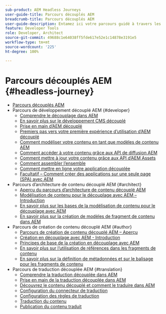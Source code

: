 ```yaml
---
sub-product: AEM Headless Journeys
user-guide-title: Parcours découplés AEM
breadcrumb-title: Parcours découplés AEM
user-guide-description: Entamez ici votre parcours guidé à travers les fonctionnalités découplées dʼAEM puissantes et flexibles. Découvrez comment les exploiter dans votre projet.
feature: Developer Tools
role: Developer, Architect
source-git-commit: 49688c1e64038ff5fde617e52e1c14878e3191e5
workflow-type: tm+mt
source-wordcount: '225'
ht-degree: 100%

---
```



# Parcours découplés AEM {#headless-journey}

+ [Parcours découplés AEM](/help/journey-headless/home.md)
+ Parcours de développement découplé AEM {#developer}
   + [Comprendre le découplage dans AEM](developer/overview.md)
   + [En savoir plus sur le développement CMS découplé](developer/learn-about.md)
   + [Prise en main d’AEM découplé](developer/getting-started.md)
   + [Premiers pas vers votre première expérience d’utilisation d’AEM découplé](developer/path-to-first-experience.md)
   + [Comment modéliser votre contenu en tant que modèles de contenu AEM](developer/model-your-content.md)
   + [Comment accéder à votre contenu grâce aux API de diffusion AEM](developer/access-your-content.md)
   + [Comment mettre à jour votre contenu grâce aux API d’AEM Assets](developer/update-your-content.md)
   + [Comment assembler l’ensemble](developer/put-it-all-together.md)
   + [Comment mettre en ligne votre application découplée](developer/go-live.md)
   + [Facultatif – Comment créer des applications sur une seule page (SPA) avec AEM](developer/create-spa.md)
+ Parcours d’architecture de contenu découplé AEM {#architect}
   + [Aperçu du parcours d’architecture de contenu découplé AEM](architect/overview.md)
   + [Modélisation de contenu pour le découplage avec AEM – Introduction](architect/introduction.md)
   + [En savoir plus sur les bases de la modélisation de contenu pour le découplage avec AEM](architect/basics.md)
   + [En savoir plus sur la création de modèles de fragment de contenu dans AEM](architect/model-structure.md)
+ Parcours de création de contenu découplé AEM {#author}
   + [Parcours de création de contenu découplé AEM – Aperçu](author/overview.md)
   + [Création en découplage avec AEM - Introduction](author/introduction.md)
   + [Principes de base de la création en découplage avec AEM](author/basics.md)
   + [En savoir plus sur l’utilisation de références dans les fragments de contenu](author/references.md)
   + [En savoir plus sur la définition de métadonnées et sur le balisage pour les fragments de contenu](author/metadata-tagging.md)
+ Parcours de traduction découplée AEM {#translation}
   + [Comprendre la traduction découplée dans AEM](translation/overview.md)
   + [Prise en main de la traduction découplée dans AEM](translation/getting-started.md)
   + [Découvrez le contenu découplé et comment le traduire dans AEM](translation/learn-about.md)
   + [Configuration du connecteur de traduction](translation/configure-connector.md)
   + [Configuration des règles de traduction](translation/translation-rules.md)
   + [Traduction du contenu](translation/translate-content.md)
   + [Publication du contenu traduit](translation/publish-content.md)
